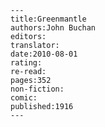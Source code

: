 
    ---
    title:Greenmantle
    authors:John Buchan
    editors:
    translator:
    date:2010-08-01
    rating:
    re-read:
    pages:352
    non-fiction:
    comic:
    published:1916
    ---

    